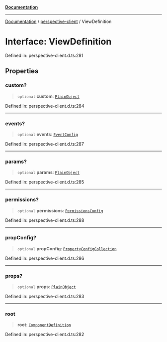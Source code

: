 [**Documentation**](../../index.md)

***

[Documentation](../../index.md) / [perspective-client](../index.md) / ViewDefinition

# Interface: ViewDefinition

Defined in: perspective-client.d.ts:281

## Properties

### custom?

> `optional` **custom**: [`PlainObject`](../type-aliases/PlainObject.md)

Defined in: perspective-client.d.ts:284

***

### events?

> `optional` **events**: [`EventConfig`](EventConfig.md)

Defined in: perspective-client.d.ts:287

***

### params?

> `optional` **params**: [`PlainObject`](../type-aliases/PlainObject.md)

Defined in: perspective-client.d.ts:285

***

### permissions?

> `optional` **permissions**: [`PermissionsConfig`](PermissionsConfig.md)

Defined in: perspective-client.d.ts:288

***

### propConfig?

> `optional` **propConfig**: [`PropertyConfigCollection`](PropertyConfigCollection.md)

Defined in: perspective-client.d.ts:286

***

### props?

> `optional` **props**: [`PlainObject`](../type-aliases/PlainObject.md)

Defined in: perspective-client.d.ts:283

***

### root

> **root**: [`ComponentDefinition`](../../api/component/Component/interfaces/ComponentDefinition.md)

Defined in: perspective-client.d.ts:282
